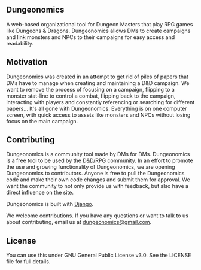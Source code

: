 ## Dungeonomics

A web-based organizational tool for Dungeon Masters that play RPG games like Dungeons & Dragons. Dungeonomics allows DMs to create campaigns and link monsters and NPCs to their campaigns for easy access and readability.

## Motivation

Dungeonomics was created in an attempt to get rid of piles of papers that DMs have to manage when creating and maintaining a D&D campaign. We want to remove the process of focusing on a campaign, flipping to a monster stat-line to control a combat, flipping back to the campaign, interacting with players and constantly referencing or searching for different papers... It's all gone with Dungeonomics. Everything is on one computer screen, with quick access to assets like monsters and NPCs without losing focus on the main campaign.

## Contributing

Dungeonomics is a community tool made by DMs for DMs. Dungeonomics is a free tool to be used by the D&D/RPG community. In an effort to promote the use and growing functionality of Dungeonomics, we are opening Dungeonomics to contributors. Anyone is free to pull the Dungeonomics code and make their own code changes and submit them for approval. We want the community to not only provide us with feedback, but also have a direct influence on the site.

Dungeonomics is built with [Django](https://www.djangoproject.com/).

We welcome contributions. If you have any questions or want to talk to us about contributing, email us at dungeonomics@gmail.com.

## License

You can use this under GNU General Public License v3.0. See the LICENSE file for full details.
